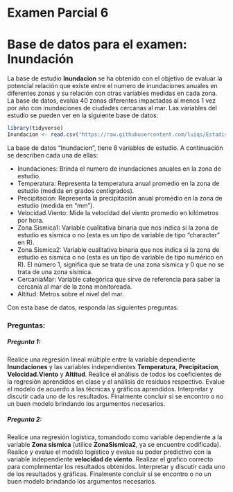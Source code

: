 Examen Parcial 6
================

# Base de datos para el examen: Inundación

La base de estudio **Inundacion** se ha obtenido con el objetivo de
evaluar la potencial relación que existe entre el numero de inundaciones
anuales en diferentes zonas y su relación con otras variables medidas en
cada zona. La base de datos, evalúa 40 zonas diferentes impactadas al
menos 1 vez por año con inundaciones de ciudades cercanas al mar. Las
variables del estudio se pueden ver en la siguiente base de datos:

``` r
library(tidyverse)
Inundacion <- read.csv("https://raw.githubusercontent.com/luiqs/Estadistica-Aplicada/main/PDB/Inundacion.csv")
```

La base de datos “Inundacion”, tiene 8 variables de estudio. A
continuación se describen cada una de ellas:

-   Inundaciones: Brinda el numero de inundaciones anuales en la zona de
    estudio.
-   Temperatura: Representa la temperatura anual promedio en la zona de
    estudio (medida en grados centígrados).
-   Precipitacion: Representa la precipitación anual promedio en la zona
    de estudio (medida en “mm”).
-   Velocidad.Viento: Mide la velocidad del viento promedio en
    kilómetros por hora.
-   Zona.Sismica1: Variable cualitativa binaria que nos indica si la
    zona de estudio es sísmica o no (esta es un tipo de variable de tipo
    “character” en R).
-   Zona.Sismica2: Variable cualitativa binaria que nos indica si la
    zona de estudio es sísmica o no (esta es un tipo de variable de tipo
    numérico en R). El número 1, significa que se trata de una zona
    sísmica y 0 que no se trata de una zona sísmica.
-   CercaniaMar: Variable categórica que sirve de referencia para saber
    la cercanía al mar de la zona monitoreada.
-   Altitud: Metros sobre el nivel del mar.

Con esta base de datos, responda las siguientes preguntas:

### Preguntas:

##### Pregunta 1:

Realice una regresión lineal múltiple entre la variable dependiente
**Inundaciones** y las variables independientes **Temperatura**,
**Precipitacion**, **Velocidad.Viento** y **Altitud**. Realice el
análisis de todos los coeficientes de la regresión aprendidos en clase y
el análisis de residuos respectivo. Evalue el modelo de acuerdo a las
técnicas y gráficos aprendidos. Interpretar y discutir cada uno de los
resultados. Finalmente concluir si se encontro o no un buen modelo
brindando los argumentos necesarios.

##### Pregunta 2:

Realice una regresión logistica, tomandodo como variable dependiente a
la variable **Zona sismica** (utilice **ZonaSismica2**, ya se encuentre
codificada). Realice y evalue el modelo logístico y evalue su poder
predictivo con la variable independiente **velocidad de viento**.
Realizar el grafico correcto para complementar los resultados obtenidos.
Interpretar y discutir cada uno de los resultados y gráficas. Finalmente
concluir si se encontro o no un buen modelo brindando los argumentos
necesarios.
